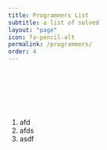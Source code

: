 ```yaml
---
title: Programmers List
subtitle: a list of solved
layout: "page"
icon: fa-pencil-alt
permalink: /programmers/
order: 4
---
```


<br>
<br>
<br>
<br>
<br>

1. afd
2. afds
3. asdf